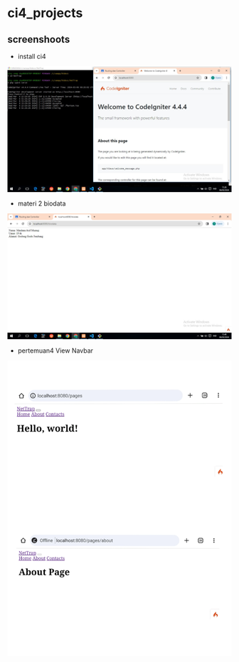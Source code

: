 # ci4_projects

## screenshoots

- install ci4

![img1](screen/02.jpg)

- materi 2 biodata

![img2](screen/03.jpg)

- pertemuan4 View Navbar


![img3](screen/01.jpg)
